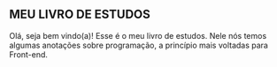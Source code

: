 ﻿## MEU LIVRO DE ESTUDOS
Olá, seja bem vindo(a)! Esse é o meu livro de estudos. Nele nós temos algumas anotações sobre programação, a princípio mais voltadas para Front-end. 
